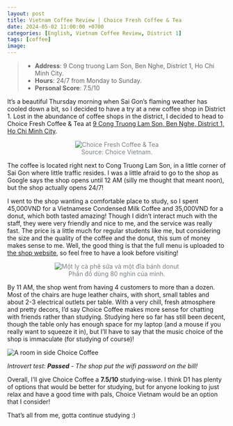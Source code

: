 ```yaml
---
layout: post
title: Vietnam Coffee Review | Choice Fresh Coffee & Tea
date: 2024-05-02 11:00:00 +0700
categories: [English, Vietnam Coffee Review, District 1]
tags: [coffee]
image:
---
```


> - **Address**: 9 Cong truong Lam Son, Ben Nghe, District 1, Ho Chi Minh City.
> - **Hours**: 24/7 from Monday to Sunday.
> - **Personal Score**: 7.5/10

It’s a beautiful Thursday morning when Sai Gon’s flaming weather has cooled down a bit, so I decided to have a try at a new coffee shop in District 1. Lost in the abundance of coffee shops in the district, I decided to head to Choice Fresh Coffee & Tea at [9 Cong Truong Lam Son, Ben Nghe, District 1, Ho Chi Minh City](https://goo.gl/maps/nFMi1oyRQGdtVMCv7).

<figure style="color: #787E84; text-align:center;">
  <img src="https://i.postimg.cc/c4GzL9Xn/image.png" alt="Choice Fresh Coffee & Tea"/>
  <figcaption>Source: Choice Vietnam.</figcaption>
</figure>

The coffee is located right next to Cong Truong Lam Son, in a little corner of Sai Gon where little traffic resides. I was a little afraid to go to the shop as Google says the shop opens until 12 AM (silly me thought that meant noon), but the shop actually opens 24/7!

I went to the shop wanting a comfortable place to study, so I spent 45,000VND for a Vietnamese Condensed Milk Coffee and 35,000VND for a donut, which both tasted amazing! Though I didn’t interact much with the staff, they were very friendly and nice to me, and the service was really fast. The price is a little much for regular students like me, but considering the size and the quality of the coffee and the donut, this sum of money makes sense to me. Well, the good thing is that the full menu is uploaded to [the shop website](http://choicevietnam.com/san-pham), so feel free to have a look before visiting!

<figure style="color: #787E84; text-align:center;">
  <img src="https://i.postimg.cc/pL3f62Yg/IMG-4615-min.jpg" alt="Một ly cà phê sữa và một đĩa bánh donut"/>
  <figcaption>Phần đồ dùng 80 nghìn của mình.</figcaption>
</figure>

By 11 AM, the shop went from having 4 customers to more than a dozen. Most of the chairs are huge leather chairs, with short, small tables and about 2-3 electrical outlets per table. With a very chill, fresh atmosphere and pretty decors, I’d say Choice Coffee makes more sense for chatting with friends rather than studying. Studying here so far has still been decent, though the table only has enough space for my laptop (and a mouse if you really want to squeeze it in), but I’ll have to say that the music choice of the shop is immaculate (for studying of course)!

![A room in side Choice Coffee](https://i.postimg.cc/2SdkPG4r/IMG-4618-min.jpg)

_Introvert test: **Passed** - The shop put the wifi password on the bill!_

Overall, I’ll give Choice Coffee a **7.5/10** studying-wise. I think D1 has plenty of options that would be better for studying, but for anyone looking to just relax and have a good time with pals, Choice Vietnam would be an option that I consider!

That’s all from me, gotta continue studying :)
